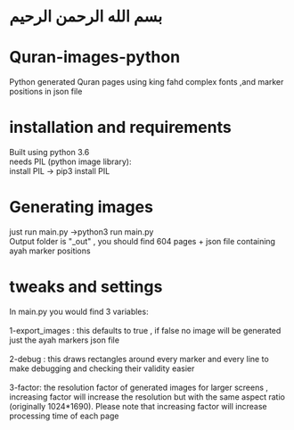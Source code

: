 # بسم الله الرحمن الرحيم
# Quran-images-python
Python generated Quran pages using king fahd complex fonts ,and marker positions in json file
# installation and requirements
Built using python 3.6<br>
needs PIL (python image library):<br>
install PIL -> pip3 install PIL
# Generating images
just run main.py ->python3 run main.py<br>
Output folder is "_out" , you should find 604 pages + json file containing ayah marker positions

# tweaks and settings
In main.py you would find 3 variables: <br><br>
1-export_images : this defaults to true , if false no image will be generated just the ayah markers json file<br><br>
2-debug : this draws rectangles around every marker and every line to make debugging and checking their validity easier<br><br>
3-factor: the resolution factor of generated images for larger screens , increasing factor will increase the resolution but with the same aspect ratio (originally 1024*1690).
Please note that increasing factor will increase processing time of each page



